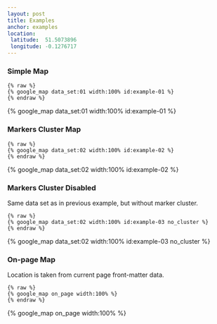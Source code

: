 ```yaml
---
layout: post
title: Examples
anchor: examples
location:
 latitude:  51.5073896
 longitude: -0.1276717
---
```


### Simple Map
  ```
  {% raw %}
  {% google_map data_set:01 width:100% id:example-01 %}
  {% endraw %}
  ```

{% google_map data_set:01 width:100% id:example-01 %}

### Markers Cluster Map

  ```
  {% raw %}
  {% google_map data_set:02 width:100% id:example-02 %}
  {% endraw %}
  ```
  
{% google_map data_set:02 width:100% id:example-02 %}

### Markers Cluster Disabled

Same data set as in previous example, but without marker cluster.

  ```
  {% raw %}
  {% google_map data_set:02 width:100% id:example-03 no_cluster %}
  {% endraw %}
  ```
  
{% google_map data_set:02 width:100% id:example-03 no_cluster %}

### On-page Map

Location is taken from current page front-matter data.

  ```
  {% raw %}
  {% google_map on_page width:100% %}
  {% endraw %}
  ```

{% google_map on_page width:100% %}
